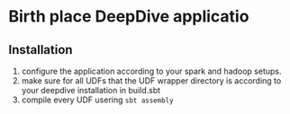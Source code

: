 # Birth place DeepDive applicatio

## Installation
1. configure the application according to your spark and hadoop setups.
2. make sure for all UDFs that the UDF wrapper directory is according to your deepdive installation in build.sbt
3. compile every UDF usering 
```sbt assembly```
